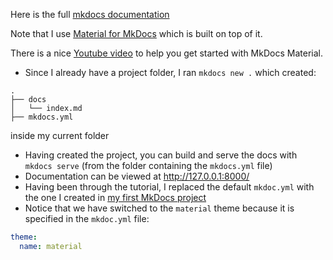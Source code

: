 Here is the full [mkdocs documentation](https://www.mkdocs.org)

Note that I use [Material for MkDocs](https://squidfunk.github.io/mkdocs-material/) which is built on top of it.

There is a nice [Youtube video](https://www.youtube.com/watch?v=Q-YA_dA8C20) to help you get started with MkDocs Material.

- Since I already have a project folder, I ran `mkdocs new .` which created:

```
.
├── docs
│   └── index.md
├── mkdocs.yml
```
inside my current folder

- Having created the project, you can build and serve the docs with `mkdocs serve` (from the folder containing the `mkdocs.yml` file)
- Documentation can be viewed at http://127.0.0.1:8000/
- Having been through the tutorial, I replaced the default `mkdoc.yml` with the one I created in [my first MkDocs project](https://github.com/greywidget/mkdocs-material-tutorial)
- Notice that we have switched to the `material` theme because it is specified in the `mkdoc.yml` file:
```yml
theme:
  name: material
```
